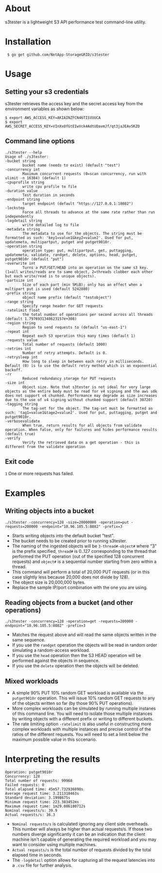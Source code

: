 # About

s3tester is a lightweight S3 API performance test command-line utility.

# Installation

     $ go get github.com/NetApp-StorageGRID/s3tester

# Usage

## Setting your s3 credentials

s3tester retrieves the access key and the secret access key from the environment variables as shown below:

    $ export AWS_ACCESS_KEY=AKIAINZFCN46TISVUUCA
    $ export AWS_SECRET_ACCESS_KEY=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

## Command line options

	./s3tester --help
	Usage of ./s3tester:
  	-bucket string
        	bucket name (needs to exist) (default "test")
  	-concurrency int
        	Maximum concurrent requests (0=scan concurrency, run with ulimit -n 16384) (default 1)
  	-cpuprofile string
        	write cpu profile to file
  	-duration value
        	Test duration in seconds
  	-endpoint string
        	target endpoint (default "https://127.0.0.1:18082")
  	-lockstep
        	Force all threads to advance at the same rate rather than run independently
  	-logdetail string
        	write detailed log to file
  	-metadata string
        	The metadata to use for the objects. The string must be formatted as such: 'key1=value1&key2=value2'. Used for put, updatemeta, multipartput, putget and putget9010r.
  	-operation string
        	operation type: put, multipartput, get, puttagging, updatemeta, validate, randget, delete, options, head, putget, putget9010r (default "put")
  	-overwrite int
        	Turns a PUT/GET/HEAD into an operation on the same s3 key. (1=all writes/reads are to same object, 2=threads clobber each other but each write/read is to unique objects).
  	-partsize int
        	Size of each part (min 5MiB); only has an effect when a multipart put is used (default 5242880)
  	-prefix string
        	object name prefix (default "testobject")
  	-range string
        	Specify range header for GET requests
  	-ratelimit float
        	the total number of operations per second across all threads (default 1.7976931348623157e+308)
  	-region string
        	Region to send requests to (default "us-east-1")
  	-repeat int
        	Repeat each S3 operation this many times (default 1)
  	-requests value
        	Total number of requests (default 1000)
  	-retries int
        	Number of retry attempts. Default is 0.
  	-retrysleep int
        	How long to sleep in between each retry in milliseconds. Default (0) is to use the default retry method which is an exponential backoff.
  	-rr
        	Reduced redundancy storage for PUT requests
  	-size int
        	Object size. Note that s3tester is not ideal for very large objects as the entire body must be read for v4 signing and the aws sdk does not support v4 chunked. Performance may degrade as size increases due to the use of v4 signing without chunked support (default 30720)
  	-tagging string
        	The tag-set for the object. The tag-set must be formatted as such: 'tag1=value1&tage2=value2'. Used for put, puttagging, putget and putget9010r.
 	-verbosevalidate
        	When true, return results for all objects from validate operation. When false, only for failures and hides performance results (default true)
  	-verify
        	Verify the retrieved data on a get operation - this is different from the validate operation

## Exit code
`1` One or more requests has failed.

# Examples

## Writing objects into a bucket

    ./s3tester -concurrency=128 -size=20000000 -operation=put -requests=200000 -endpoint="10.96.105.5:8082" -prefix=3

- Starts writing objects into the default bucket "test".
- The bucket needs to be created prior to running s3tester.
- The naming of the ingested objects will be `3-thread#-object#` where "3" is the prefix specified, `thread#` is 0..127 corresponding to the thread that performed the PUT operation (out of the specified 128 concurrent requests) and `object#` is a sequential number starting from zero within a thread.
- This command will perform a total of 20,000 PUT requests (or in this case slightly less because 20,000 does not divide by 128).
- The object size is 20,000,000 bytes.
- Replace the sample IP/port combination with the one you are using.

## Reading objects from a bucket (and other operations)
    ./s3tester -concurrency=128 -operation=get -requests=200000 -endpoint="10.96.105.5:8082" -prefix=3

- Matches the request above and will read the same objects written in the same sequence.
- If you use the `randget` operation the objects will be read in random order simulating a random-access workload.
- If you use the `head` operation then the S3 HEAD operation will be performed against the objects in sequence.
- If you use the `delete` operation then the objects will be deleted.

## Mixed workloads
- A simple 90% PUT 10% random GET workload is available via the `putget9010r` operation.  This will issue 10% random GET requests to any of the objects written so far (by those 90% PUT operations).
- More complex workloads can be simulated by running multiple instanes of this command line.  You will need to isolate those multiple instances by writing objects with a different prefix or writing to different buckets.
- The rate limiting option `-ratelimit` is also useful in constructing more complex workloads with multiple instances and precise control of the ratios of the different requests.  You will need to set a limit below the maximum possible value in this sccenario.

# Interpreting the results
    Operation: putget9010r
    Concurrency: 128
    Total number of requests: 99968
    Failed requests: 0
    Total elapsed time: 45m57.732936898s
    Average request time: 3.211318463s
    Standard deviation: 3.1998675s
    Minimum request time: 223.383452ms
    Maximum request time: 1m29.086180712s
    Nominal requests/s: 39.9
    Actual requests/s: 36.3

- `Nominal requests/s` is calculated ignoring any client side overheads.  This number will always be higher than actual requests/s.  If those two numbers diverge significantly it can be an indication that the client machine isn't capable of generating the required workload and you may want to consider using multiple machines.
- `Actual requests/s` is the total number of requests divided by the total elapsed time in seconds.
- The `-logdetail` option allows for capturing all the request latencies into a `.csv` file for further analysis.